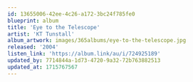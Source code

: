 ```yaml
---
id: 13655006-42ee-4c26-a172-3bc24f785fe0
blueprint: album
title: 'Eye to the Telescope'
artist: 'KT Tunstall'
album_artwork: images/365albums/eye-to-the-telescope.jpg
released: '2004'
listen_link: 'https://album.link/au/i/724925189'
updated_by: 7714844a-1d73-4720-9a32-72b763882513
updated_at: 1715767567
---
```

